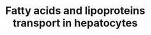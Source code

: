 ---
annotations:
- id: CL:0000182
  parent: native cell
  type: Cell Type Ontology
  value: hepatocyte
- id: PW:0000002
  parent: classic metabolic pathway
  type: Pathway Ontology
  value: classic metabolic pathway
- id: CL:0019029
  parent: native cell
  type: Cell Type Ontology
  value: centrilobular region hepatocyte
authors:
- LLadeira
- Mkutmon
- Egonw
- DeSl
- Jmillanacosta
- Eweitz
citedin: ''
communities: []
description: This model was constructed integrating the Fatty acid transporters (Homo
  sapiens) metapathway (WP5061), the Cholesterol metabolism (Homo sapiens) (WP5304)
  and the KEGG Cholesterol metabolism pathway (map04979) as well as information from
  the literature.
last-edited: 2024-10-04
ndex: null
organisms:
- Homo sapiens
redirect_from:
- /index.php/Pathway:WP5323
- /instance/WP5323
- /instance/WP5323_r135581
revision: r135581
schema-jsonld:
- '@context': https://schema.org/
  '@id': https://wikipathways.github.io/pathways/WP5323.html
  '@type': Dataset
  creator:
    '@type': Organization
    name: WikiPathways
  description: This model was constructed integrating the Fatty acid transporters
    (Homo sapiens) metapathway (WP5061), the Cholesterol metabolism (Homo sapiens)
    (WP5304) and the KEGG Cholesterol metabolism pathway (map04979) as well as information
    from the literature.
  keywords:
  - ABCA1
  - ACSL1
  - ACSL3
  - ACSL4
  - ACSL5
  - ACSL6
  - APOA1
  - APOA2
  - APOA4
  - APOB
  - APOC1
  - APOC2
  - APOC3
  - APOE
  - CD36
  - Cholesterol
  - Cholesterol ester
  - CoA
  - DBI
  - FABP1
  - FABP2
  - FABP3
  - FABP4
  - FABP5
  - Fatty acyl-CoA
  - LCAT
  - LDLR
  - LDLRAP1
  - LIPA
  - LPA
  - LRP1
  - LRPAP1
  - Long-chain fatty acid
  - MTTP
  - MYLIP
  - NPC1
  - NPC2
  - OSBPL5
  - PCSK9
  - Phospholipid
  - Phospholipids
  - SCARB1
  - SLC27A1
  - SLC27A2
  - SLC27A3
  - SLC27A4
  - SLC27A5
  - SOAT1
  - SOAT2
  - SORT1
  - STAR
  - STARD3
  - TSPO
  - Triacylglycerol
  - VAPA
  - VDAC1
  license: CC0
  name: Fatty acids and lipoproteins transport in hepatocytes
seo: CreativeWork
title: Fatty acids and lipoproteins transport in hepatocytes
wpid: WP5323
---
